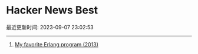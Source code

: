 # Hacker News Best

最近更新时间: 2023-09-07 23:02:53

--- 
1. [My favorite Erlang program (2013)](https://joearms.github.io/#2013-11-21%20My%20favorite%20Erlang%20Program) 
